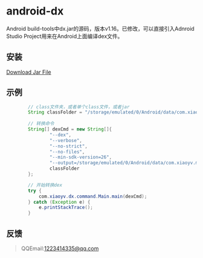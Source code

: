 # android-dx
 Android build-tools中dx.jar的源码，版本v1.16。已修改，可以直接引入Adnroid Studio Project用来在Android上面编译dex文件。
 
## 安装
[Download Jar File](jar/dx-1.16.jar?raw=true)

## 示例
```java
        // class文件夹，或者单个class文件，或者jar
        String classFolder = "/storage/emulated/0/Android/data/com.xiaoyv.myapplication/files/build/";
        
        // 转换命令
        String[] dexCmd = new String[]{
                "--dex",
                "--verbose",
                "--no-strict",
                "--no-files",
                "--min-sdk-version=26",
                "--output=/storage/emulated/0/Android/data/com.xiaoyv.myapplication/files/dex/",
                classFolder
        };

        // 开始转换dex
        try {
            com.xiaoyv.dx.command.Main.main(dexCmd);
        } catch (Exception e) {
            e.printStackTrace();
        }
```

## 反馈
> QQEmail:1223414335@qq.com
